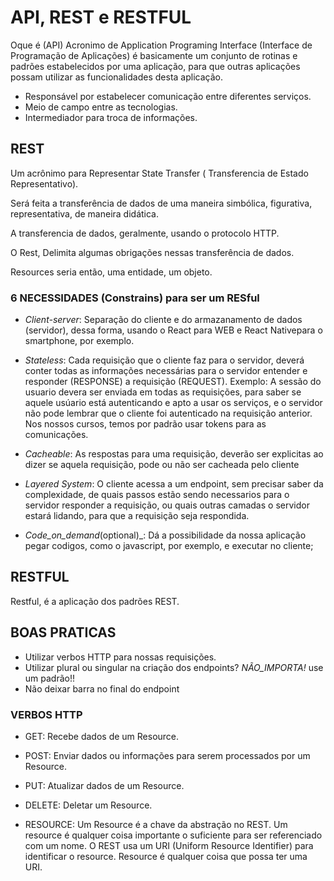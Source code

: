 # API, REST e RESTFUL


Oque é (API) Acronimo de Application Programing Interface (Interface de Programação de Aplicações) é basicamente um conjunto de rotinas e padrões estabelecidos por uma aplicação, para que outras aplicações possam utilizar as funcionalidades desta aplicação.

- Responsável por estabelecer comunicação entre diferentes serviços.
- Meio de campo entre as tecnologias.
- Intermediador para troca de informações.


## REST

Um acrônimo para Representar State Transfer ( Transferencia de Estado Representativo).

Será feita a transferência de dados de uma maneira simbólica, figurativa, representativa, de maneira didática.

A transferencia de dados, geralmente, usando o protocolo HTTP.

O Rest, Delimita algumas obrigações nessas transferência de dados.

Resources seria então, uma entidade, um objeto.

### 6 NECESSIDADES (Constrains) para ser um RESful

- _Client-server_: Separação do cliente e do armazanamento de dados (servidor), dessa forma, usando o React para WEB e React Nativepara o smartphone, por exemplo.

- _Stateless_: Cada requisição que o cliente faz para o servidor, deverá conter todas as informações necessárias para o servidor entender e responder (RESPONSE) a requisição (REQUEST). Exemplo: A sessão do usuario devera ser enviada em todas as requisições, para saber se aquele usúario está autenticando e apto a usar os serviços, e o servidor não pode lembrar que o cliente foi autenticado na requisição anterior. Nos nossos cursos, temos por padrão usar tokens para as comunicações.

- _Cacheable_: As respostas para uma requisição, deverão ser explicitas ao dizer se aquela requisição, pode ou não ser cacheada pelo cliente

- _Layered System_: O cliente acessa a um endpoint, sem precisar saber da complexidade, de quais passos estão sendo necessarios para o servidor responder a requisição, ou quais outras camadas o servidor estará lidando, para que a requisição seja respondida.

- _Code_on_demand_(optional)_: Dá a possibilidade da nossa aplicação pegar codigos, como o javascript, por exemplo, e executar no cliente;

## RESTFUL

Restful, é a aplicação dos padrões REST.

## BOAS PRATICAS

- Utilizar verbos HTTP para nossas requisições.
- Utilizar plural ou singular na criação dos endpoints? _NÃO_IMPORTA!_ use um padrão!!
- Não deixar barra no final do endpoint

### VERBOS HTTP

- GET: Recebe dados de um Resource.
- POST: Enviar dados ou informações para serem processados por um Resource.
- PUT: Atualizar dados de um Resource.
- DELETE: Deletar um Resource.

- RESOURCE: Um Resource é a chave da abstração no REST. Um resource é qualquer coisa importante o suficiente para ser referenciado com um nome. O REST usa um URI (Uniform Resource Identifier) para identificar o resource. Resource é qualquer coisa que possa ter uma URI.

